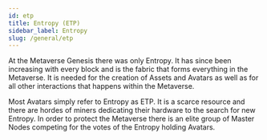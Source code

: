 ```yaml
---
id: etp
title: Entropy (ETP)
sidebar_label: Entropy
slug: /general/etp
---
```


At the Metaverse Genesis there was only Entropy. It has since been increasing with every block and is the fabric that forms everything in the Metaverse. It is needed for the creation of Assets and Avatars as well as for all other interactions that happens within the Metaverse.

Most Avatars simply refer to Entropy as ETP. It is a scarce resource and there are hordes of miners dedicating their hardware to the search for new Entropy. In order to protect the Metaverse there is an elite group of Master Nodes competing for the votes of the Entropy holding Avatars.
